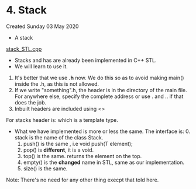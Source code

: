 # 4. Stack
Created Sunday 03 May 2020


* A stack

[stack_STL.cpp](./4._Stack/stack_STL.cpp)

* Stacks and has are already been implemented in C++ STL. **<stack>**
* We will learn to use it.


1. It's better that we use **.h** now. We do this so as to avoid making main() inside the .h, as this is not allowed.
2. If we write "something".h, the header is in the directory of the main file. For anywhere else, specify the complete address or use . and .. if that does the job.
3. Inbuilt headers are included using <>


For stacks header is: <stack> which is a template type.


* What we have implemented is more or less the same. The interface is:
	0. stack is the name of the class Stack.
	1. push() is the same , i.e void push(T element);
	2. pop() is **different**, it is a void.
	3. top() is the same. returns the element on the top.
	4. empty() is the **changed** name in STL, same as our implementation.
	5. size() is the same.

Note: There's no need for any other thing execpt that told here.




